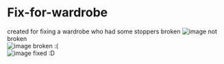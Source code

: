 # Fix-for-wardrobe
created for fixing a wardrobe who had some stoppers broken
![image](https://github.com/mrdarip/Fix-for-wardrobe/assets/61890952/b7b8008f-f4ed-44d5-a724-b2d887dfb2ef) not broken  
![image](https://github.com/mrdarip/Fix-for-wardrobe/assets/61890952/dc49428f-69f2-4284-b947-0a95a19fcb87) broken :(  
![image](https://github.com/mrdarip/Fix-for-wardrobe/assets/61890952/92c22d41-6a4d-4ae1-b3e0-eaec829d41e2) fixed :D


